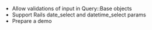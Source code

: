 * Allow validations of input in Query::Base objects
* Support Rails date_select and datetime_select params
* Prepare a demo

